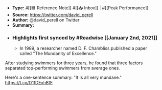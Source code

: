 - **Type:** #[[🟦 Reference Note]] #[[📥 Inbox]] | #[[Peak Performance]]
- **Source:**  https://twitter.com/david_perell
- **Author:** @david_perell on Twitter
- **Summary:**
- ### Highlights first synced by #Readwise [[January 2nd, 2021]]
    - In 1989, a researcher named D. F. Chambliss published a paper called "The Mundanity of Excellence."

After studying swimmers for three years, he found that three factors separated top-performing swimmers from average ones.

Here's a one-sentence summary: "It is all very mundane." https://t.co/D1fDExhBfF 
